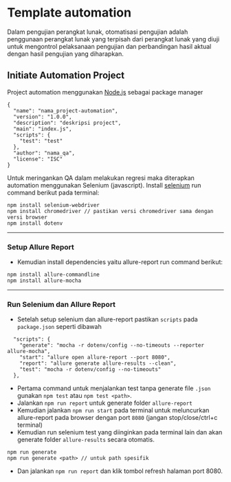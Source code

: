 # Template automation
Dalam pengujian perangkat lunak, otomatisasi pengujian adalah penggunaan perangkat lunak yang terpisah dari perangkat lunak yang diuji untuk mengontrol pelaksanaan pengujian dan perbandingan hasil aktual dengan hasil pengujian yang diharapkan.

## Initiate Automation Project
Project automation menggunakan [Node.js](https://nodejs.org/en/download) sebagai package manager
```
{
  "name": "nama_project-automation",
  "version": "1.0.0",
  "description": "deskripsi project",
  "main": "index.js",
  "scripts": {
    "test": "test"
  },
  "author": "nama_qa",
  "license": "ISC"
}
```
Untuk meringankan QA dalam melakukan regresi maka diterapkan automation menggunakan Selenium (javascript). Install [selenium](https://www.selenium.dev/) run command berikut pada terminal:
```
npm install selenium-webdriver
npm install chromedriver // pastikan versi chromedriver sama dengan versi browser
npm install dotenv
```
---
### Setup Allure Report
- Kemudian install dependencies yaitu allure-report run command berikut:
```
npm install allure-commandline
npm install allure-mocha
```

---

### Run Selenium dan Allure Report
- Setelah setup selenium dan allure-report pastikan `scripts` pada `package.json` seperti dibawah
```
  "scripts": {
    "generate": "mocha -r dotenv/config --no-timeouts --reporter allure-mocha",
    "start": "allure open allure-report --port 8080",
    "report": "allure generate allure-results --clean",
    "test": "mocha -r dotenv/config --no-timeouts"
  },
```
- Pertama command untuk menjalankan test tanpa generate file `.json` gunakan `npm test` atau `npm test <path>`.
- Jalankan `npm run report` untuk generate folder `allure-report` 
- Kemudian jalankan `npm run start` pada terminal untuk meluncurkan allure-report pada browser dengan port `8080` (jangan stop/close/ctrl+c terminal)
- Kemudian run selenium test yang diinginkan pada terminal lain dan akan generate folder `allure-results` secara otomatis.
```
npm run generate
npm run generate <path> // untuk path spesifik
```
- Dan jalankan `npm run report` dan klik tombol refresh halaman port 8080.

